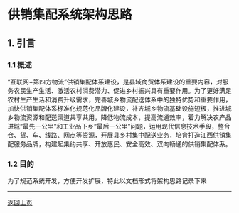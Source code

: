 # 供销集配系统架构思路



## 1. 引言

###  1.1 概述

“互联网+第四方物流”供销集配体系建设，是县域商贸体系建设的重要内容，对服务农民生产生活、激活农村消费潜力、促进乡村振兴具有重要作用。为了更好满足农村生产生活和消费升级需求，完善城乡物流配送体系中的独特优势和重要作用，加快供销集配体系标准化规范化品牌化建设，补齐城乡物流基础设施短板，推进城乡物流资源和配送渠道共享共用，降低物流成本，提高流通效率，着力解决农产品进城“最先一公里”和工业品下乡“最后一公里”问题，运用现代信息技术手段，整合仓、货、车、线路、网点等资源，开展县乡村集中配送业务，培育打造江西供销集配服务品牌，构建起集约共享、开放惠民、安全高效、双向畅通的供销集配体系。

### 1.2 目的

为了规范系统开发，方便开发扩展，特此以文档形式将架构思路记录下来





---

[返回上页](index.md)

## 